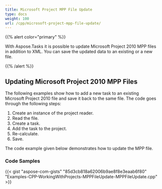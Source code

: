 ```yaml
---
title: Microsoft Project MPP File Update
type: docs
weight: 100
url: /cpp/microsoft-project-mpp-file-update/
---
```


{{% alert color="primary" %}} 

With Aspose.Tasks it is possible to update Microsoft Project 2010 MPP files in addition to XML. You can save the updated data to an existing or a new file.

{{% /alert %}} 
## **Updating Microsoft Project 2010 MPP Files**
The following examples show how to add a new task to an existing Microsoft Project 2010 file and save it back to the same file. The code goes through the following steps:

1. Create an instance of the project reader.
1. Read the file.
1. Create a task.
1. Add the task to the project.
1. Re-calculate.
1. Save.

The code example given below demonstrates how to update the MPP file.
### **Code Samples**
{{< gist "aspose-com-gists" "85d3cb818a62006b9ae8f8e3eaab6f80" "Examples-CPP-WorkingWithProjects-MPPFileUpdate-MPPFileUpdate.cpp" >}}
